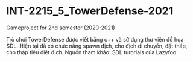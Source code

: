 # INT-2215_5_TowerDefense-2021
Gameproject for 2nd semester (2020-2021)

Trò chơi TowerDefense được viết bằng c++ và sử dụng thư viện đồ họa SDL.
Hiện tại đã có chức năng spawn địch, cho địch di chuyển, đặt tháp, cho tháp tiêu diệt địch.
Nguồn tham khảo: SDL turorials của Lazyfoo

